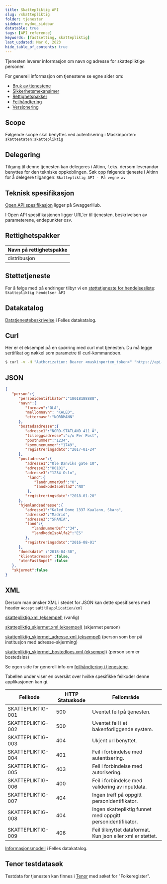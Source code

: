 ```yaml
---
title: Skattepliktig API
slug: /skattepliktig
folder: tjenester
sidebar: mydoc_sidebar
datatable: true
tags: [API reference]
keywords: [fastsetting, skattepliktig]
last_updated: Mar 6, 2023
hide_table_of_contents: true
---
```

<summary>Tjenesten leverer informasjon om navn og adresse for skattepliktige personer.</summary>

<Tabs underline={true}>
<TabItem headerText="Om tjenesten" itemKey="itemKey-1" default>

For generell informasjon om tjenestene se egne sider om:
* [Bruk av tjenestene](../om/bruk.md)
* [Sikkerhetsmekansimer](../om/sikkerhet.md)
* [Rettighetspakker](../om/rettighetspakker.md) 
* [Feilhåndtering](../om/feil.md)
* [Versjonering](../om/versjoner.md)

## Scope
Følgende scope skal benyttes ved autentisering i Maskinporten: `skatteetaten:skattepliktig`

## Delegering
Tilgang til denne tjenesten kan delegeres i Altinn, f.eks. dersom leverandør benyttes for den tekniske oppkoblingen. Søk opp følgende tjeneste i Altinn for å delegere tilgangen: `Skattepliktig API - På vegne av`

## Teknisk spesifikasjon
[Open API spesifikasjon](https://app.swaggerhub.com/apis/Skatteetaten_Deling/skattepliktig-api) ligger på SwaggerHub.

I Open API spesifikasjonen ligger URL'er til tjenesten, beskrivelsen av parameterene, endepunkter osv.

## Rettighetspakker

| Navn på rettighetspakke |	
|---|
| distribusjon |
 
## Støttetjeneste
For å følge med på endringer tilbyr vi en [støttetjeneste for hendelsesliste](./hendelser.md): `Skattepliktig hendelser API`

## Datakatalog
 
[Datatjenestebeskrivelse](https://data.norge.no/dataservices/6ff73921-6666-3e8f-9091-423082b0bfcc) i Felles datakatalog.

</TabItem>
<TabItem headerText="Eksempler" itemKey="itemKey-2"> 

## Curl

Her er et eksempel på en spørring med curl mot tjenesten. Du må legge sertifikat og nøkkel som parametre til curl-kommandoen.

```bash
$ curl -v -H "Authorization: Bearer <maskinporten_token>" "https://api-test.sits.no/api/part/skattepliktig/distribusjon/18018188888"
```

## JSON

```json
{  
   "person":{  
      "personidentifikator":"18018188888",
      "navn":{  
         "fornavn":"OLA",
         "mellomnavn": "KALED",
         "etternavn":"NORDMANN"
      },
      "bostedsadresse":{  
         "adresse1":"NORD-STATLAND 411 Å",
         "tilleggsadresse":"c/o Per Post",
         "postnummer":"1234",
         "kommunenummer":"1749",
         "registreringsdato":"2017-01-24"
      },
      "postadresse":{  
         "adresse1":"Ole Danviks gate 10",
         "adresse2":"H0101",
         "adresse3":"1234 Oslo",
          "land":{
             "landnummerDsf":"0",
             "landkodeIsoAlfa2":"NO"
          },
         "registreringsdato":"2018-01-20"
      },
      "hjemlandsadresse":{  
         "adresse1":"Kaled Dome 1337 Kaalann, Skaro",
         "adresse2":"Madrid",
         "adresse3":"SPANIA",
         "land":{
            "landnummerDsf":"34",
            "landkodeIsoAlfa2":"ES"
         },
         "registreringsdato":"2016-08-01"
      },
      "doedsdato" :"2018-04-30",
      "klientadresse" :false,
      "utenFastBopel" :false
   },
   "skjermet":false
}
```

## XML

Dersom man ønsker XML i stedet for JSON kan dette spesifiseres med header `Accept` satt til `application/xml`

[skattepliktig.xml (eksempel)](../../static/download/skattepliktig.xml) (vanlig)

[skattepliktig_skjermet.xml (eksempel)](../../static/download/skattepliktig_skjermet.xml) (skjermet person)

[skattepliktig_skjermet_adresse.xml (eksempel)](../../static/download/skattepliktig_skjermet_adresse.xml) (person som bor på institusjon med adresse-skjerming)

[skattepliktig_skjermet_bostedloes.xml (eksempel)](../../static/download/skattepliktig_skjermet_bostedloes.xml) (person som er bostedsløs)

</TabItem>
<TabItem headerText="Feilkoder" itemKey="itemKey-3">

Se egen side for generell info om [feilhåndtering i tjenestene](../om/feil.md).

Tabellen under viser en oversikt over hvilke spesifikke feilkoder denne applikasjonen kan gi. 

| Feilkode          | HTTP Statuskode | Feilområde                                                  |
|-------------------|-----------------|-------------------------------------------------------------|
| SKATTEPLIKTIG-001 | 500             | Uventet feil på tjenesten.                                  |
| SKATTEPLIKTIG-002 | 500             | Uventet feil i et bakenforliggende system.                  |
| SKATTEPLIKTIG-003 | 404             | Ukjent url benyttet.                                        |
| SKATTEPLIKTIG-004 | 401             | Feil i forbindelse med autentisering.                       |
| SKATTEPLIKTIG-005 | 403             | Feil i forbindelse med autorisering.                        |
| SKATTEPLIKTIG-006 | 400             | Feil i forbindelse med validering av inputdata.             |
| SKATTEPLIKTIG-007 | 404             | Ingen treff på oppgitt personidentifikator.                 |
| SKATTEPLIKTIG-008 | 404             | Ingen skattepliktig funnet med oppgitt personidentifikator. |
| SKATTEPLIKTIG-009 | 406             | Feil tilknyttet dataformat. Kun json eller xml er støttet.  |

</TabItem>
<TabItem headerText="Informasjonsmodell" itemKey="itemKey-4">

 [Informasjonsmodell](https://data.norge.no/informationmodels/62484725-bcff-34e9-b0cd-cf51b7a99908) i Felles datakatalog.
 
</TabItem>
<TabItem headerText="Test" itemKey="itemKey-5">

## Tenor testdatasøk
 
Testdata for tjenesten kan finnes i [Tenor](../test/tenor.md) med søket for "Folkeregister". 
 
</TabItem>
</Tabs>


